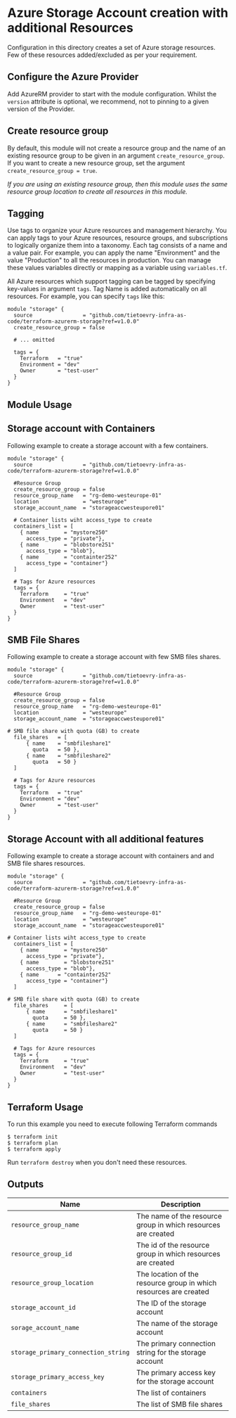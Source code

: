 # Azure Storage Account creation with additional Resources

Configuration in this directory creates a set of Azure storage resources. Few of these resources added/excluded as per your requirement.

## Configure the Azure Provider

Add AzureRM provider to start with the module configuration. Whilst the `version` attribute is optional, we recommend, not to pinning to a given version of the Provider.

## Create resource group

By default, this module will not create a resource group and the name of an existing resource group to be given in an argument `create_resource_group`. If you want to create a new resource group, set the argument `create_resource_group = true`.

*If you are using an existing resource group, then this module uses the same resource group location to create all resources in this module.*

## Tagging

Use tags to organize your Azure resources and management hierarchy. You can apply tags to your Azure resources, resource groups, and subscriptions to logically organize them into a taxonomy. Each tag consists of a name and a value pair. For example, you can apply the name "Environment" and the value "Production" to all the resources in production. You can manage these values variables directly or mapping as a variable using `variables.tf`.

All Azure resources which support tagging can be tagged by specifying key-values in argument `tags`. Tag Name is added automatically on all resources. For example, you can specify `tags` like this:

```
module "storage" {
  source                = "github.com/tietoevry-infra-as-code/terraform-azurerm-storage?ref=v1.0.0"
  create_resource_group = false

  # ... omitted

  tags = {
    Terraform   = "true"
    Environment = "dev"
    Owner       = "test-user"
  }
}
```

## Module Usage

## Storage account with Containers

Following example to create a storage account with a few containers.

```
module "storage" {
  source                = "github.com/tietoevry-infra-as-code/terraform-azurerm-storage?ref=v1.0.0"
  
  #Resource Group
  create_resource_group = false
  resource_group_name   = "rg-demo-westeurope-01"
  location              = "westeurope"
  storage_account_name  = "storageaccwesteupore01"

  # Container lists wiht access_type to create
  containers_list = [
    { name        = "mystore250"
      access_type = "private"},
    { name        = "blobstore251"
      access_type = "blob"},
    { name        = "containter252"
      access_type = "container"}
  ]

  # Tags for Azure resources
  tags = {
    Terraform     = "true"
    Environment   = "dev"
    Owner         = "test-user"
  }
}
```

## SMB File Shares

Following example to create a storage account with few SMB files shares.

```
module "storage" {
  source                = "github.com/tietoevry-infra-as-code/terraform-azurerm-storage?ref=v1.0.0"
  
  #Resource Group
  create_resource_group = false
  resource_group_name   = "rg-demo-westeurope-01"
  location              = "westeurope"
  storage_account_name  = "storageaccwesteupore01"

# SMB file share with quota (GB) to create
  file_shares   = [
      { name    = "smbfileshare1"
        quota   = 50 },
      { name    = "smbfileshare2"
        quota   = 50 }
  ]

  # Tags for Azure resources
  tags = {
    Terraform   = "true"
    Environment = "dev"
    Owner       = "test-user"
  }
}
```

## Storage Account with all additional features

Following example to create a storage account with containers and and SMB file shares resources.

```
module "storage" {
  source                = "github.com/tietoevry-infra-as-code/terraform-azurerm-storage?ref=v1.0.0"
  
  #Resource Group
  create_resource_group = false
  resource_group_name   = "rg-demo-westeurope-01"
  location              = "westeurope"
  storage_account_name  = "storageaccwesteupore01"

# Container lists wiht access_type to create
  containers_list = [
    { name        = "mystore250"
      access_type = "private"},
    { name        = "blobstore251"
      access_type = "blob"},
    { name      = "containter252"
      access_type = "container"}
  ]

# SMB file share with quota (GB) to create
  file_shares     = [
      { name      = "smbfileshare1"
        quota     = 50 },
      { name      = "smbfileshare2"
        quota     = 50 }
  ]

  # Tags for Azure resources
  tags = {
    Terraform     = "true"
    Environment   = "dev"
    Owner         = "test-user"
  }
}
```

## Terraform Usage

To run this example you need to execute following Terraform commands

```
$ terraform init
$ terraform plan
$ terraform apply
```

Run `terraform destroy` when you don't need these resources.

## Outputs

Name | Description
---- | -----------
`resource_group_name` | The name of the resource group in which resources are created
`resource_group_id` | The id of the resource group in which resources are created
`resource_group_location`| The location of the resource group in which resources are created
`storage_account_id` | The ID of the storage account
`sorage_account_name`| The name of the storage account
`storage_primary_connection_string`|The primary connection string for the storage account
`storage_primary_access_key`|The primary access key for the storage account
`containers` | The list of containers
`file_shares` | The list of SMB file shares